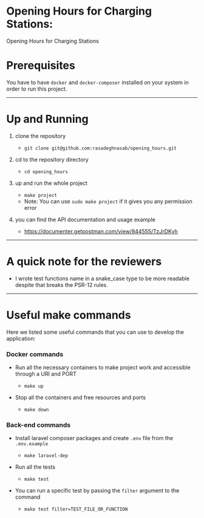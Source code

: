 # Opening Hours for Charging Stations:

Opening Hours for Charging Stations

# Prerequisites

You have to have `docker` and `docker-composer` installed on your system in order to run this project.

---
# Up and Running
1. clone the repository
    - `git clone git@github.com:rasadeghnasab/opening_hours.git`

2. cd to the repository directory
    - `cd opening_hours`
    
3. up and run the whole project
    - `make project` 
    - Note: You can use `sudo make project` if it gives you any permission error

4. you can find the API documentation and usage example
    - https://documenter.getpostman.com/view/844555/TzJrDKyh

---
# A quick note for the reviewers

- I wrote test functions name in a snake_case type to be more readable despite that breaks the PSR-12 rules.

---
# Useful make commands

Here we listed some useful commands that you can use to develop the application:

### Docker commands
- Run all the necessary containers to make project work and accessible through a URI and PORT
    - `make up`
    
- Stop all the containers and free resources and ports
    - `make down`

### Back-end commands

- Install laravel composer packages and create `.env` file from the `.env.example`
    - `make laravel-dep`

- Run all the tests
    - `make test`
    
- You can run a specific test by passing the `filter` argument to the command
    - `make test filter=TEST_FILE_OR_FUNCTION`
